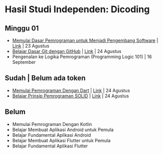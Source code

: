 # Hasil Studi Independen: Dicoding

## Minggu 01

- [Memulai Dasar Pemrograman untuk Menjadi Pengembang Software](./docs/01-01.pdf) | [Link](https://www.dicoding.com/certificates/07Z65W702XQR) | 23 Agustus
- [Belajar Dasar Git dengan GitHub](./docs/01-02.pdf) | [Link](https://www.dicoding.com/certificates/ERZR4WDGMZYV) | 24 Agustus
- Pengenalan ke Logika Pemrograman (Programming Logic 101) | 16 September

## Sudah | Belum ada token

- [Memulai Pemrograman Dengan Dart](./docs/dart.pdf) | [Link](https://www.dicoding.com/certificates/KEXL38N5RPG2) | 24 Agustus
- [Belajar Prinsip Pemrograman SOLID](./docs/solid.pdf) | [Link](https://www.dicoding.com/certificates/GRX5KQMO3Z0M) | 24 Agustus

## Belum

- Memulai Pemrograman Dengan Kotlin
- Belajar Membuat Aplikasi Android untuk Pemula
- Belajar Fundamental Aplikasi Android
- Belajar Membuat Aplikasi Flutter untuk Pemula
- Belajar Fundamental Aplikasi Flutter
